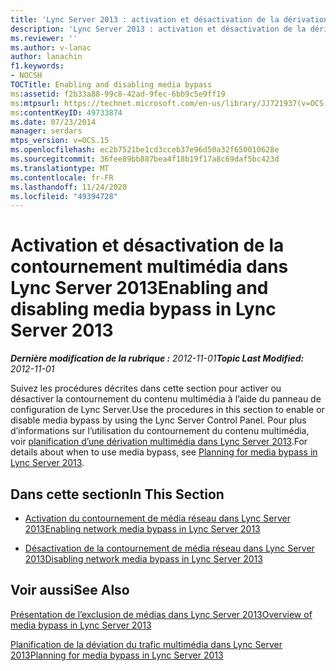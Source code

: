 ```yaml
---
title: 'Lync Server 2013 : activation et désactivation de la dérivation de médias'
description: 'Lync Server 2013 : activation et désactivation de la dérivation de médias.'
ms.reviewer: ''
ms.author: v-lanac
author: lanachin
f1.keywords:
- NOCSH
TOCTitle: Enabling and disabling media bypass
ms:assetid: f2b33a88-99c8-42ad-9fec-6bb9c5e9ff19
ms:mtpsurl: https://technet.microsoft.com/en-us/library/JJ721937(v=OCS.15)
ms:contentKeyID: 49733874
ms.date: 07/23/2014
manager: serdars
mtps_version: v=OCS.15
ms.openlocfilehash: ec2b7521be1cd3cceb37e96d50a32f650010628e
ms.sourcegitcommit: 36fee89bb887bea4f18b19f17a8c69daf5bc423d
ms.translationtype: MT
ms.contentlocale: fr-FR
ms.lasthandoff: 11/24/2020
ms.locfileid: "49394728"
---
```

# <a name="enabling-and-disabling-media-bypass-in-lync-server-2013"></a><span data-ttu-id="1d93c-103">Activation et désactivation de la contournement multimédia dans Lync Server 2013</span><span class="sxs-lookup"><span data-stu-id="1d93c-103">Enabling and disabling media bypass in Lync Server 2013</span></span>

<div data-xmlns="http://www.w3.org/1999/xhtml">

<div class="topic" data-xmlns="http://www.w3.org/1999/xhtml" data-msxsl="urn:schemas-microsoft-com:xslt" data-cs="https://msdn.microsoft.com/">

<div data-asp="https://msdn2.microsoft.com/asp">



</div>

<div id="mainSection">

<div id="mainBody"><span data-ttu-id="1d93c-104">

<span> </span></span><span class="sxs-lookup"><span data-stu-id="1d93c-104">

<span> </span></span></span>

<span data-ttu-id="1d93c-105">_**Dernière modification de la rubrique :** 2012-11-01_</span><span class="sxs-lookup"><span data-stu-id="1d93c-105">_**Topic Last Modified:** 2012-11-01_</span></span>

<span data-ttu-id="1d93c-106">Suivez les procédures décrites dans cette section pour activer ou désactiver la contournement du contenu multimédia à l’aide du panneau de configuration de Lync Server.</span><span class="sxs-lookup"><span data-stu-id="1d93c-106">Use the procedures in this section to enable or disable media bypass by using the Lync Server Control Panel.</span></span> <span data-ttu-id="1d93c-107">Pour plus d’informations sur l’utilisation du contournement du contenu multimédia, voir [planification d’une dérivation multimédia dans Lync Server 2013](lync-server-2013-planning-for-media-bypass.md).</span><span class="sxs-lookup"><span data-stu-id="1d93c-107">For details about when to use media bypass, see [Planning for media bypass in Lync Server 2013](lync-server-2013-planning-for-media-bypass.md).</span></span>

<div>

## <a name="in-this-section"></a><span data-ttu-id="1d93c-108">Dans cette section</span><span class="sxs-lookup"><span data-stu-id="1d93c-108">In This Section</span></span>

  - [<span data-ttu-id="1d93c-109">Activation du contournement de média réseau dans Lync Server 2013</span><span class="sxs-lookup"><span data-stu-id="1d93c-109">Enabling network media bypass in Lync Server 2013</span></span>](lync-server-2013-enabling-network-media-bypass.md)

  - [<span data-ttu-id="1d93c-110">Désactivation de la contournement de média réseau dans Lync Server 2013</span><span class="sxs-lookup"><span data-stu-id="1d93c-110">Disabling network media bypass in Lync Server 2013</span></span>](lync-server-2013-disabling-network-media-bypass.md)

</div>

<div>

## <a name="see-also"></a><span data-ttu-id="1d93c-111">Voir aussi</span><span class="sxs-lookup"><span data-stu-id="1d93c-111">See Also</span></span>


[<span data-ttu-id="1d93c-112">Présentation de l’exclusion de médias dans Lync Server 2013</span><span class="sxs-lookup"><span data-stu-id="1d93c-112">Overview of media bypass in Lync Server 2013</span></span>](lync-server-2013-overview-of-media-bypass.md)  


[<span data-ttu-id="1d93c-113">Planification de la déviation du trafic multimédia dans Lync Server 2013</span><span class="sxs-lookup"><span data-stu-id="1d93c-113">Planning for media bypass in Lync Server 2013</span></span>](lync-server-2013-planning-for-media-bypass.md)  
  

<span data-ttu-id="1d93c-114"></div>

</div>

<span> </span>

</div>

</div>

</span><span class="sxs-lookup"><span data-stu-id="1d93c-114"></div>

</div>

<span> </span>

</div>

</div>

</span></span></div>

